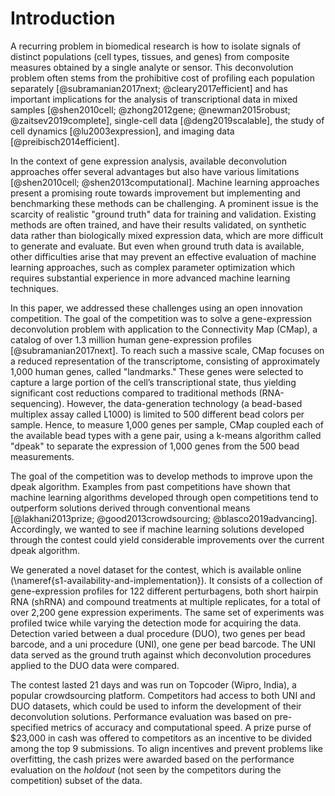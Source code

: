 Introduction
============

A recurring problem in biomedical research is how to isolate signals of distinct populations (cell types, tissues, and genes) from composite measures obtained by a single analyte or sensor. This deconvolution problem often stems from the prohibitive cost of profiling each population separately [@subramanian2017next; @cleary2017efficient] and has important implications for the analysis of transcriptional data in mixed samples [@shen2010cell; @zhong2012gene; @newman2015robust; @zaitsev2019complete], single-cell data [@deng2019scalable], the study of cell dynamics [@lu2003expression], and imaging data [@preibisch2014efficient]. 

<!-- Deconvolution methods have a long history with many different applications.  -->

In the context of gene expression analysis, available deconvolution approaches offer several advantages but also have various limitations [@shen2010cell; @shen2013computational]. Machine learning approaches present a promising route towards improvement but implementing and benchmarking these methods can be challenging. 
A prominent issue is the scarcity of realistic "ground truth" data for training and validation. Existing methods are often trained, and have their results validated, on synthetic data rather than biologically mixed expression data, which are more difficult to generate and evaluate. But even when ground truth data is available, other difficulties arise that may prevent an effective evaluation of machine learning approaches, such as complex parameter optimization which requires substantial experience in more advanced machine learning techniques.

In this paper, we addressed these challenges using an open innovation competition. The goal of the competition was to solve a gene-expression deconvolution problem with application to the Connectivity Map (CMap), a catalog of over 1.3 million human gene-expression profiles [@subramanian2017next]. To reach such a massive scale, CMap focuses on a reduced representation of the transcriptome, consisting of approximately 1,000 human genes, called "landmarks." These genes were selected to capture a large portion of the cell’s transcriptional state, thus yielding significant cost reductions compared to traditional methods (RNA-sequencing). However, the data-generation technology (a bead-based multiplex assay called L1000)  is limited to 500 different bead colors per sample. Hence, to measure 1,000 genes per sample, CMap coupled each of the available bead types with a gene pair, using a k-means algorithm called "dpeak" to separate the expression of 1,000 genes from the 500 bead measurements. 

The goal of the competition was to develop methods to improve upon the dpeak algorithm. Examples from past competitions have shown that machine learning algorithms developed through open competitions tend to outperform solutions derived through conventional means [@lakhani2013prize; @good2013crowdsourcing; @blasco2019advancing]. Accordingly, we wanted to see if machine learning solutions developed through the contest could yield considerable improvements over the current dpeak algorithm. 
 
We generated a novel dataset for the contest, which is available online (\nameref{s1-availability-and-implementation}). It consists of a collection of gene-expression profiles for 122 different perturbagens, both short hairpin RNA (shRNA) and compound treatments at multiple replicates, for a total of over 2,200 gene expression experiments. The same set of experiments was profiled twice while varying the detection mode for acquiring the data. Detection varied between a dual procedure (DUO), two genes per bead barcode, and a uni procedure (UNI), one gene per bead barcode. The UNI data served as the ground truth against which deconvolution procedures applied to the DUO data were compared.
 
The contest lasted 21 days and was run on Topcoder (Wipro, India), a popular crowdsourcing platform. Competitors had access to both UNI and DUO datasets, which could be used to inform the development of their deconvolution solutions. Performance evaluation was based on pre-specified metrics of accuracy and computational speed.  A prize purse of $23,000 in cash was offered to competitors as an incentive to be divided among the top 9 submissions. To align incentives and prevent problems like overfitting, the cash prizes were awarded based on the performance evaluation on the _holdout_ (not seen by the competitors during the competition) subset of the data.

<!-- 
The contest drew about 300 competitors from 20 different countries. The top solutions included machine-learning methods, such as Random Forests and Convolutional Neural Networks (CNNs), as well as more traditional models such as Gaussian mixtures and k-means algorithms. These approaches performed significantly better than the L1000 benchmark in various measures of accuracy and computational speed, and likely have application beyond gene expression.
 -->

<!-- 
TO READ: 

"DeconvSeq: deconvolution of cell mixture distribution in sequencing data" https://academic.oup.com/bioinformatics/advance-article-abstract/doi/10.1093/bioinformatics/btz444/5506629?redirectedFrom=fulltext

"Evaluation of methods to assign cell type labels to cell clusters from single-cell RNA-sequencing data [version 3; peer review: 2 approved, 1 approved with reservations]"
https://f1000research.com/articles/8-296

Systematic comparative analysis of single cell RNA-sequencing methods
https://www.biorxiv.org/content/10.1101/632216v1

The Technology and Biology of Single-Cell RNA Sequencing
https://www.sciencedirect.com/science/article/pii/S1097276515002610

Fractional proliferation: a method to deconvolve cell population dynamics from single-cell data
https://www.nature.com/articles/nmeth.2138

Bulk tissue cell type deconvolution with multi-subject single-cell expression reference
https://www.nature.com/articles/s41467-018-08023-x

A Single-Cell Transcriptomic Map of the Human and Mouse Pancreas Reveals Inter- and Intra-cell Population Structure
https://www.sciencedirect.com/science/article/pii/S2405471216302666

-->